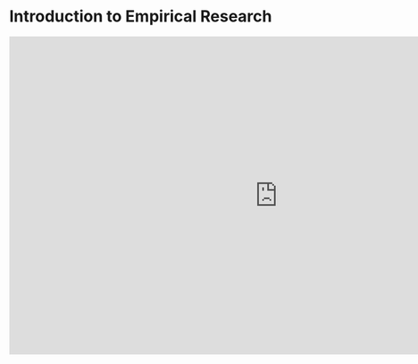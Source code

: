 # Introduction to Empirical Research

<iframe src="https://docs.google.com/presentation/d/e/2PACX-1vST0mRDk9QejdjRYvqRGhnf3DxDmnsNKwcVh8mVkG1YRrNACqvCWgR1gL9zLj5ic6jULAm1b8kicdDC/embed?start=false&loop=false&delayms=60000" frameborder="0" width="960" height="569" allowfullscreen="true" mozallowfullscreen="true" webkitallowfullscreen="true"></iframe>
